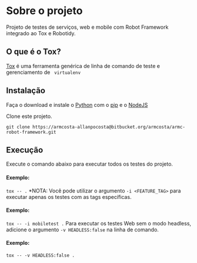 # Sobre o projeto
Projeto de testes de serviços, web e mobile com Robot Framework integrado ao Tox e Robotidy.

## O que é o Tox?
[Tox](https://tox.wiki/en/latest/#what-is-tox) é uma ferramenta genérica de linha de comando de teste e gerenciamento de ```
virtualenv```

## Instalação
Faça o download e instale o [Python](https://www.python.org/) com o [pip](https://pip.pypa.io) e o [NodeJS](https://nodejs.org/en/)

Clone este projeto.
```
git clone https://armcosta-allanpocosta@bitbucket.org/armcosta/armc-robot-framework.git
```

## Execução
Execute o comando abaixo para executar todos os testes do projeto.
#### Exemplo:
```tox -- .```
*NOTA: Você pode utilizar o argumento ```-i <FEATURE_TAG>``` para executar apenas os testes com as tags específicas.

#### Exemplo:
```tox -- -i mobiletest .```
Para executar os testes Web sem o modo headless, adicione o argumento ```-v HEADLESS:false``` na linha de comando.

#### Exemplo:
```tox -- -v HEADLESS:false .```
